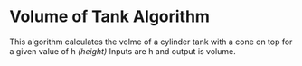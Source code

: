 # Volume of Tank Algorithm
This algorithm calculates the volme of a cylinder tank with a cone on top for a given value of h *(height)*
Inputs are h and output is volume.
